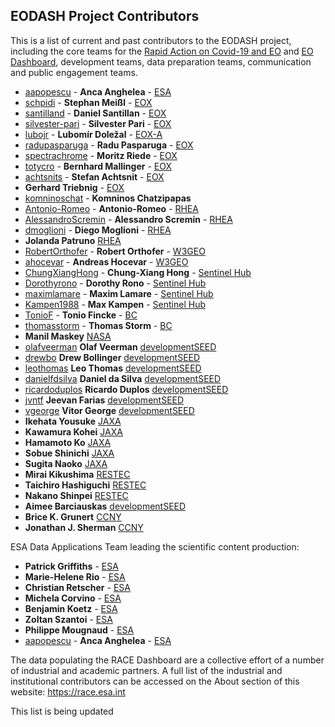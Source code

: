 ## EODASH Project Contributors

This is a list of current and past contributors to the EODASH project, including the core teams for the [Rapid Action on Covid-19 and EO](https://race.esa.int) and [EO Dashboard](https://eodashboard.org), development teams, data preparation teams, communication and public engagement teams. 

* [aapopescu](https://github.com/aapopescu) - **Anca Anghelea** - [ESA](https://www.esa.int/)
* [schpidi](https://github.com/schpidi) - **Stephan Meißl** - [EOX](https://eox.at)
* [santilland](https://github.com/santilland) - **Daniel Santillan** - [EOX](https://eox.at)
* [silvester-pari](https://github.com/silvester-pari) - **Silvester Pari** - [EOX](https://eox.at)
* [lubojr](https://github.com/lubojr) - **Lubomír Doležal** - [EOX-A](https://eox.at)
* [radupasparuga](https://github.com/radupasparuga) - **Radu Pasparuga** - [EOX](https://eox.at)
* [spectrachrome](https://github.com/spectrachrome) - **Moritz Riede** - [EOX](https://eox.at)
* [totycro](https://github.com/totycro) - **Bernhard Mallinger** - [EOX](https://eox.at)
* [achtsnits](https://github.com/achtsnits) - **Stefan Achtsnit** - [EOX](https://eox.at)
* **Gerhard Triebnig** - [EOX](https://eox.at)
* [komninoschat](https://github.com/komninoschat) - **Komninos Chatzipapas**
* [Antonio-Romeo](https://github.com/Antonio-Romeo) - **Antonio-Romeo** - [RHEA](https://www.rheagroup.com/)
* [AlessandroScremin](https://github.com/AlessandroScremin) - **Alessandro Scremin** - [RHEA](https://www.rheagroup.com/)
* [dmoglioni](https://github.com/dmoglioni) - **Diego Moglioni** - [RHEA](https://www.rheagroup.com/)
* []() **Jolanda Patruno** [RHEA](https://rheagroup.com)
* [RobertOrthofer](https://github.com/RobertOrthofer) - **Robert Orthofer** - [W3GEO](https://w3geo.at/)
* [ahocevar](https://github.com/ahocevar) - **Andreas Hocevar** - [W3GEO](https://w3geo.at/)
* [ChungXiangHong](https://github.com/ChungXiangHong) - **Chung-Xiang Hong** - [Sentinel Hub](https://www.sentinel-hub.at/)
* [Dorothyrono](https://github.com/Dorothyrono) - **Dorothy Rono** - [Sentinel Hub](https://www.sentinel-hub.at/)
* [maximlamare](https://github.com/maximlamare) - **Maxim Lamare** - [Sentinel Hub](https://www.sentinel-hub.at/)
* [Kampen1988](https://github.com/Kampen1988) - **Max Kampen** - [Sentinel Hub](https://www.sentinel-hub.at/)
* [TonioF](https://github.com/TonioF) - **Tonio Fincke** - [BC](www.brockmann-consult.de)
* [thomasstorm](https://github.com/thomasstorm) - **Thomas Storm** - [BC](www.brockmann-consult.de)
* []() **Manil Maskey** [NASA](https://nasa.gov)
* [olafveerman](https://github.com/olafveerman) **Olaf Veerman** [developmentSEED](https://developmentseed.org)
* [drewbo](https://github.com/drewbo) **Drew Bollinger** [developmentSEED](https://developmentseed.org)
* [leothomas](https://github.com/leothomas) **Leo Thomas** [developmentSEED](https://developmentseed.org)
* [danielfdsilva](https://github.com/danielfdsilva) **Daniel da Silva** [developmentSEED](https://developmentseed.org)
* [ricardoduplos](https://github.com/ricardoduplos) **Ricardo Duplos** [developmentSEED](https://developmentseed.org)
* [jvntf](https://github.com/jvntf) **Jeevan Farias** [developmentSEED](https://developmentseed.org)
* [vgeorge](https://github.com/vgeorge) **Vitor George** [developmentSEED](https://developmentseed.org)
* []() **Ikehata Yousuke** [JAXA](https://global.jaxa.jp/)
* []() **Kawamura Kohei** [JAXA](https://global.jaxa.jp/)
* []() **Hamamoto Ko** [JAXA](https://global.jaxa.jp/)
* []() **Sobue Shinichi** [JAXA](https://global.jaxa.jp/)
* []() **Sugita Naoko** [JAXA](https://global.jaxa.jp/)
* []() **Mirai Kikushima** [RESTEC](https://www.restec.or.jp/)
* []() **Taichiro Hashiguchi** [RESTEC](https://www.restec.or.jp/)
* []() **Nakano Shinpei** [RESTEC](https://www.restec.or.jp/)
* []() **Aimee Barciauskas** [developmentSEED](https://developmentseed.org)
* []() **Brice K. Grunert** [CCNY](https://www.ccny.cuny.edu/)
* []() **Jonathan J. Sherman** [CCNY](https://www.ccny.cuny.edu/)


ESA Data Applications Team leading the scientific content production:

* []() **Patrick Griffiths** - [ESA](https://www.esa.int/) 
* []() **Marie-Helene Rio** - [ESA](https://www.esa.int/)
* []() **Christian Retscher** - [ESA](https://www.esa.int/)
* []() **Michela Corvino** - [ESA](https://www.esa.int/)
* []() **Benjamin Koetz** - [ESA](https://www.esa.int/)
* []() **Zoltan Szantoi** - [ESA](https://www.esa.int/)
* []() **Philippe Mougnaud** - [ESA](https://www.esa.int/)
* [aapopescu](https://github.com/aapopescu) - **Anca Anghelea** - [ESA](https://www.esa.int/)

The data populating the RACE Dashboard are a collective effort of a number of industrial and academic partners. A full list of the industrial and institutional contributors can be accessed on the About section of this website: https://race.esa.int 


This list is being updated